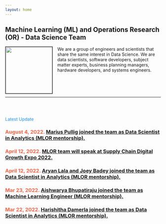 ```yaml
---
layout: home
---
```

<meta name="viewport" content="width=device-width, initial-scale=1">
<link rel="shortcut icon" type="image/png" href="/pics/Team-Business-People-Success-Teamwork-Group-4630294.png">
<!-- <link rel="icon" type="image/png" sizes="96x96" href="pics/favicon-96x96.png"> -->
<style>
#hp  {
float: left;    
 margin: 0 15px 0 0;
}
img {
  border: 2px solid #555;
}

body {
background-color: rgb(241,236,238);
background-color: radial-gradient(circle, rgba(241,236,238,1) 0%, rgba(97,124,196,1) 75%);
}
 
</style>
<script src="https://kit.fontawesome.com/7812f4f196.js" crossorigin="anonymous"></script>



<p><h2>Machine Learning (ML) and Operations Research (OR) - Data Science Team</h2></p>
  
<p><img src="/pics/Team-Business-People-Success-Teamwork-Group-4630294.png" id="hp" alt="" width="150"></p>
<p>We are a group of engineers and scientists that share the same interest in Data Science. We are data scientists, software developers, subject matter experts, business planning managers, hardware developers, and systems engineers.</p>
<br/>
<br/>
<br/>
<hr>
<br/>
<br/>
<p style="color:DodgerBlue;">Latest Update<p>
<p></p>
<p><h3 style="color:Tomato;">August 4, 2022. <a href='https://ml-or-ds-team.github.io/news/2022/08/04/news.html'>
Marius Pullig joined the team as Data Scientist in Analytics (MLOR mentorship).</a></h3></p>
<p><h3 style="color:Tomato;">April 12, 2022. <a href='https://ml-or-ds-team.github.io/news/2022/04/12/b-news.html'>
MLOR team will speak at Supply Chain Digital Growth Expo 2022.</a></h3></p>
<p><h3 style="color:Tomato;">April 12, 2022. <a href='https://ml-or-ds-team.github.io/news/2022/04/12/news.html'>
Aryan Lala and Joey Badey joined the team as Data Scientist in Analytics (MLOR mentorship).</a></h3></p>
<p><h3 style="color:Tomato;">Mar 23, 2022. <a href='https://ml-or-ds-team.github.io/news/2022/03/23/news.html'>
Aishwarya Bhupatiraju joined the team as Machine Learning Engineer (MLOR mentorship).
</a></h3></p>
<p><h3 style="color:Tomato;">Mar 22, 2022. <a href='https://ml-or-ds-team.github.io/news/2022/03/22/news.html'>
Harishitha Damerla joined the team as Data Scientist in Analytics (MLOR mentorship).
</a></h3></p>

